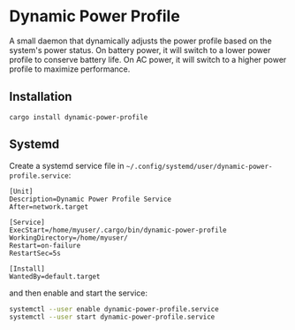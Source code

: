 # Dynamic Power Profile

A small daemon that dynamically adjusts the power profile based on the system's power status. On battery power, it will switch to a lower power profile to conserve battery life. On AC power, it will switch to a higher power profile to maximize performance.

## Installation

```
cargo install dynamic-power-profile
```

## Systemd

Create a systemd service file in `~/.config/systemd/user/dynamic-power-profile.service`:

```
[Unit]
Description=Dynamic Power Profile Service
After=network.target

[Service]
ExecStart=/home/myuser/.cargo/bin/dynamic-power-profile
WorkingDirectory=/home/myuser/
Restart=on-failure
RestartSec=5s

[Install]
WantedBy=default.target
```

and then enable and start the service:

```bash
systemctl --user enable dynamic-power-profile.service
systemctl --user start dynamic-power-profile.service
```
